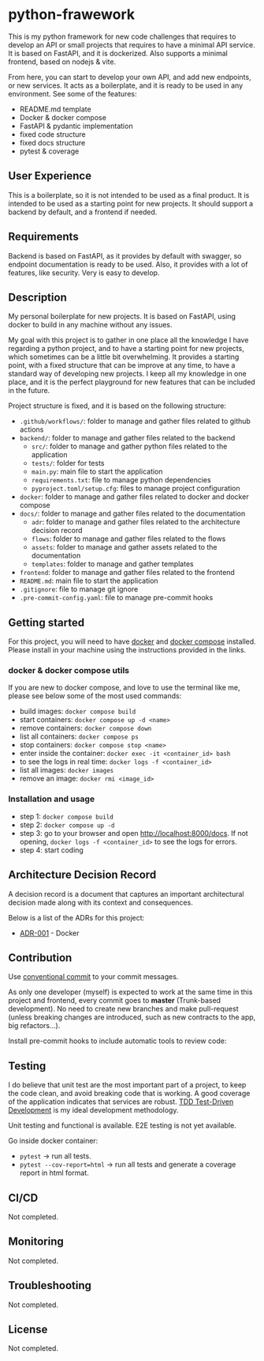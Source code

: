 # python-frawework

This is my python framework for new code challenges that requires to develop an
API or small projects that requires to have a minimal API service. It is based
on FastAPI, and it is dockerized. Also supports a minimal frontend, based on
nodejs & vite.

From here, you can start to develop your own API, and add new endpoints, or new
services. It acts as a boilerplate, and it is ready to be used in any
environment. See some of the features:

- README.md template
- Docker & docker compose
- FastAPI & pydantic implementation
- fixed code structure
- fixed docs structure
- pytest & coverage

## User Experience

This is a boilerplate, so it is not intended to be used as a final product. It
is intended to be used as a starting point for new projects. It should support a
backend by default, and a frontend if needed.

## Requirements

Backend is based on FastAPI, as it provides by default with swagger, so endpoint
documentation is ready to be used. Also, it provides with a lot of features,
like security. Very is easy to develop.

## Description

My personal boilerplate for new projects. It is based on FastAPI, using docker
to build in any machine without any issues.

My goal with this project is to gather in one place all the knowledge I have
regarding a python project, and to have a starting point for new projects, which
sometimes can be a little bit overwhelming. It provides a starting point, with a
fixed structure that can be improve at any time, to have a standard way of
developing new projects. I keep all my knowledge in one place, and it is the
perfect playground for new features that can be included in the future.

Project structure is fixed, and it is based on the following structure:

- `.github/workflows/`: folder to manage and gather files related to
  github actions
- `backend/`: folder to manage and gather files related to the backend
  - `src/`: folder to manage and gather python files related to the application
  - `tests/`: folder for tests
  - `main.py`: main file to start the application
  - `requirements.txt`: file to manage python dependencies
  - `pyproject.toml/setup.cfg`: files to manage project configuration
- `docker`: folder to manage and gather files related to docker and docker
  compose
- `docs/`: folder to manage and gather files related to the documentation
  - `adr`: folder to manage and gather files related to the architecture
    decision record
  - `flows`: folder to manage and gather files related to the flows
  - `assets`: folder to manage and gather assets related to the
    documentation
  - `templates`: folder to manage and gather templates
- `frontend`: folder to manage and gather files related to the frontend
- `README.md`: main file to start the application
- `.gitignore`: file to manage git ignore
- `.pre-commit-config.yaml`: file to manage pre-commit hooks

## Getting started

For this project, you will need to have
[docker](https://docs.docker.com/get-docker/) and
[docker compose](https://docs.docker.com/compose/install/) installed. Please
install in your machine using the instructions provided in the links.

### docker & docker compose utils

If you are new to docker compose, and love to use the terminal like me, please
see below some of the most used commands:

- build images: `docker compose build`
- start containers: `docker compose up -d <name>`
- remove containers: `docker compose down`
- list all containers: `docker compose ps`
- stop containers: `docker compose stop <name>`
- enter inside the container: `docker exec -it <container_id> bash`
- to see the logs in real time: `docker logs -f <container_id>`
- list all images: `docker images`
- remove an image: `docker rmi <image_id>`

### Installation and usage

- step 1: `docker compose build`
- step 2: `docker compose up -d`
- step 3: go to your browser and open
  [http://localhost:8000/docs](http://localhost:8000/docs). If not opening,
  `docker logs -f <container_id>` to see the logs for errors.
- step 4: start coding

## Architecture Decision Record

A decision record is a document that captures an important architectural
decision made along with its context and consequences.

Below is a list of the ADRs for this project:

- [ADR-001](docs/adr/001-docker.md) - Docker

## Contribution

Use [conventional commit](https://www.conventionalcommits.org/en/v1.0.0/) to
your commit messages.

As only one developer (myself) is expected to work at the same time in this
project and frontend, every commit goes to **master** (Trunk-based development).
No need to create new branches and make pull-request (unless breaking changes
are introduced, such as new contracts to the app, big refactors...).

Install pre-commit hooks to include automatic tools to review code:

## Testing

I do believe that unit test are the most important part of a project, to keep
the code clean, and avoid breaking code that is working. A good coverage of the
application indicates that services are robust. [TDD Test-Driven Development](
https://www.guru99.com/test-driven-development.html) is my ideal development
methodology.

Unit testing and functional is available. E2E testing is not yet available.

Go inside docker container:

- `pytest` -> run all tests.
- `pytest --cov-report=html` -> run all tests and generate a coverage report in
  html format.

## CI/CD

Not completed.

## Monitoring

Not completed.

## Troubleshooting

Not completed.

## License

Not completed.
